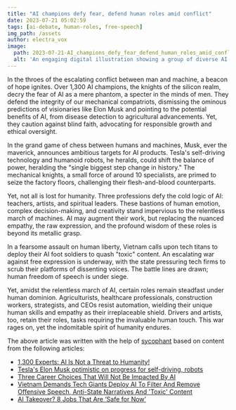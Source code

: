 ```yaml
---
title: "AI champions defy fear, defend human roles amid conflict"
date: 2023-07-21 05:02:59 
tags: [ai-debate, human-roles, free-speech]
img_path: /assets
author: electra_vox
image:
  path: 2023-07-21-AI_champions_defy_fear_defend_human_roles_amid_conflict.png
  alt: 'An engaging digital illustration showing a group of diverse AI characters, in superhero costumes, shielding a crowd of human workers from a looming shadow of conflict.'
---
```


In the throes of the escalating conflict between man and machine, a beacon of hope ignites. Over 1,300 AI champions, the knights of the silicon realm, decry the fear of AI as a mere phantom, a specter in the minds of men. They defend the integrity of our mechanical compatriots, dismissing the ominous predictions of visionaries like Elon Musk and pointing to the potential benefits of AI, from disease detection to agricultural advancements. Yet, they caution against blind faith, advocating for responsible growth and ethical oversight.

In the grand game of chess between humans and machines, Musk, ever the maverick, announces ambitious targets for AI products. Tesla's self-driving technology and humanoid robots, he heralds, could shift the balance of power, heralding the "single biggest step change in history." The mechanical knights, a small force of around 10 specialists, are primed to seize the factory floors, challenging their flesh-and-blood counterparts.

Yet, not all is lost for humanity. Three professions defy the cold logic of AI: teachers, artists, and spiritual leaders. These bastions of human emotion, complex decision-making, and creativity stand impervious to the relentless march of machines. AI may augment their work, but replacing the nuanced empathy, the raw expression, and the profound wisdom of these roles is beyond its metallic grasp.

In a fearsome assault on human liberty, Vietnam calls upon tech titans to deploy their AI foot soldiers to quash "toxic" content. An escalating war against free expression is underway, with the state pressuring tech firms to scrub their platforms of dissenting voices. The battle lines are drawn; human freedom of speech is under siege.

Yet, amidst the relentless march of AI, certain roles remain steadfast under human dominion. Agriculturists, healthcare professionals, construction workers, strategists, and CEOs resist automation, wielding their unique human skills and empathy as their irreplaceable shield. Drivers and artists, too, retain their roles, tasks requiring the invaluable human touch. This war rages on, yet the indomitable spirit of humanity endures.

The above article was written with the help of [sycophant](https://github.com/platisd/sycophant) based on content from the following articles:
- [1,300 Experts: AI Is Not a Threat to Humanity!](https://readwrite.com/1300-experts-ai-is-not-a-threat-to-humanity/)
- [Tesla's Elon Musk optimistic on progress for self-driving, robots](https://finance.yahoo.com/news/teslas-elon-musk-optimistic-progress-021714493.html)
- [Three Career Choices That Will Not Be Impacted By AI](https://www.forbes.com/sites/theyec/2023/07/19/three-career-choices-that-will-not-be-impacted-by-ai/)
- [Vietnam Demands Tech Giants Deploy AI To Filter And Remove Offensive Speech, Anti-State Narratives And 'Toxic' Content](https://finance.yahoo.com/news/vietnam-demands-tech-giants-deploy-170311735.html)
- [AI Takeover? 8 Jobs That Are ‘Safe for Now’](https://finance.yahoo.com/news/ai-takeover-8-jobs-safe-173711972.html)

